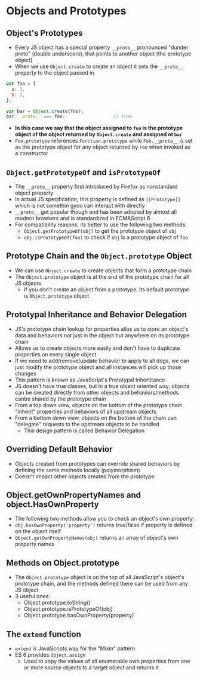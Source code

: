 # Objects and Prototypes

## Object's Prototypes
- Every JS object has a special property `__proto__` pronounced "dunder proto" (double underscore), that points to another object (the prototype object)
- When we use `Object.create` to create an object it sets the `__proto__` property to the object passed in
```javascript
var foo = {
  a: 1,
  b: 2,
};

var bar = Object.create(foo);
bar.__proto__ === foo;                  // true
```
- **In this case we say that the object assigned to `foo` is the prototype object of the object returned by `Object.create` and assigned ot `bar`**
- `Foo.prototype` references `Function.prototype` while `Foo.__proto__` is set as the prototype object for any object returned by `Foo` when invoked as a constructor

## `Object.getPrototypeOf` and `isPrototypeOf`
- The `__proto__` property first introduced by Firefox as nonstandard object property
- In actual JS specification, this property is defined as `[[Prototype]]` which is not somethin gyou can interact with directly
- `__proto__` got popular though and has been adopted by almost all modern browsers and is standardized in ECMAScript 6
- For compatibility reasons, its better to use the following two methods:
  - `Object.getPrototypeOf(obj)` to get the prototype object of `obj`
  - `obj.isPrototypeOf(foo)` to check if `obj` is a prototype object of `foo`

## Prototype Chain and the `Object.prototype` Object
- We can use `Object.create` to create objects that form a prototype chain
- The `Object.prototype` object is at the end of the prototype chain for all JS objects
  - If you don't create an object from a prototype, its default prototype is `Object.prototype` object

## Prototypal Inheritance and Behavior Delegation
- JS's prototype chain lookup for properties allos us to store an object's data and behaviors not just in the object but anywhere on its prototype chain
- Allows us to create objects more easily and don't have to duplicate properties on every single object
- If we need to add/remove/update behavior to apply to all dogs, we can just modify the prototype object and all instances will pick up those changes
- This pattern is known as JavaScript's Prototypal Inhertitance
- JS doesn't have true classes, but in a true object oriented way, objects can be created directly from other objects and behaviors/methods canbe shared by the prototype chain
- From a top down view, objects on the bottom of the prototype chain "inherit" properties and behaviors of all upstream objects
- From a bottom down view, objects on the bottom of the chain can "delegate" requests to the upstream objects to be handled
  - This design pattern is called Behavior Delegation

## Overriding Default Behavior
- Objects created from prototypes can override shared behaviors by defining the same methods locally (polymorphism)
- Doesn't impact other objects created from the prototype

## Object.getOwnPropertyNames and object.HasOwnProperty
- The following two methods allow you to check an object's own property:
- `obj.hasOwnProperty('property')` returns true/false if property is defined on the object itself
- `Object.getOwnPropertyNames(obj)` returns an array of object's own property names

## Methods on Object.prototype
- The `Object.prototype` object is on the top of all JavaScript's object's prototype chain, and the methods defined there can be used from any JS object
- 3 useful ones:
  - Object.prototype.toString()`
  - Object.prototype.isPrototypeOf(obj)`
  - Object.prototype.hasOwnProperty(property)`

## The `extend` function
- `extend` is JavaScripts way for the "Mixin" pattern
- ES 6 provides `Object.assign`
  - Used to copy the values of all enumerable own properties from one or more source objects to a target object and returns it